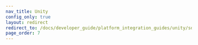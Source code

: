 ```yaml
---
nav_title: Unity
config_only: true
layout: redirect
redirect_to: /docs/developer_guide/platform_integration_guides/unity/sdk_integration/android/
page_order: 7
---
```


